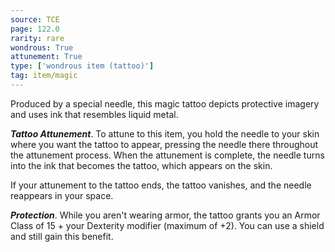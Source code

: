 ```yaml
---
source: TCE
page: 122.0
rarity: rare
wondrous: True
attunement: True
type: ['wondrous item (tattoo)']
tag: item/magic
---
```


Produced by a special needle, this magic tattoo depicts protective imagery and uses ink that resembles liquid metal.

**_Tattoo Attunement_**. To attune to this item, you hold the needle to your skin where you want the tattoo to appear, pressing the needle there throughout the attunement process. When the attunement is complete, the needle turns into the ink that becomes the tattoo, which appears on the skin.

If your attunement to the tattoo ends, the tattoo vanishes, and the needle reappears in your space.

**_Protection_**. While you aren't wearing armor, the tattoo grants you an Armor Class of 15 + your Dexterity modifier (maximum of +2). You can use a shield and still gain this benefit.


